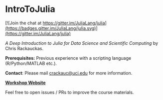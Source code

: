 # IntroToJulia

[![Join the chat at https://gitter.im/JuliaLang/julia](https://badges.gitter.im/JuliaLang/julia.svg)](https://gitter.im/JuliaLang/julia)

*A Deep Introduction to Julia for Data Science and Scientific Computing* by Chris Rackauckas.

**Prerequisites:** Previous experience with a scripting language (R/Python/MATLAB etc.).

**Contact**: Please mail [crackauc@uci.edu](mailto:crackauc@uci.edu) for more information.

**[Workshop Website](http://ucidatascienceinitiative.github.io/IntroToJulia/)**

Feel free to open issues / PRs to improve the course materials.
